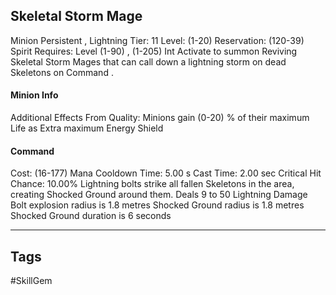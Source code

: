 ## Skeletal Storm Mage
Minion
Persistent , Lightning
Tier: 11
Level: (1-20)
Reservation: (120-39) Spirit
Requires: Level (1-90) , (1-205) Int
Activate to summon Reviving Skeletal Storm Mages that can call down a lightning storm on dead Skeletons on Command .
#### Minion Info
Additional Effects From Quality:
Minions gain (0-20) % of their maximum Life as Extra maximum Energy Shield
#### Command
Cost: (16-177) Mana
Cooldown Time: 5.00 s
Cast Time: 2.00 sec
Critical Hit Chance: 10.00%
Lightning bolts strike all fallen Skeletons in the area, creating Shocked Ground around them.
Deals 9 to 50 Lightning Damage
Bolt explosion radius is 1.8 metres
Shocked Ground radius is 1.8 metres
Shocked Ground duration is 6 seconds

---
## Tags
#SkillGem
